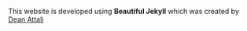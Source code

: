 
This website is developed using **Beautiful Jekyll** which was created by [Dean Attali](https://deanattali.com)
